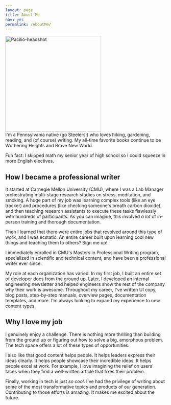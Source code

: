 ```yaml
---
layout: page
title: About Me
nav: yes
permalink: /AboutMe/
---
```


<img src="/pics-pdfs/Headshot.jpg" alt="Pacilio-headshot" width="300"/>

<br>
I'm a Pennsylvania native (go Steelers!) who loves hiking, gardening, reading, and (of course) writing. My all-time favorite books continue to be Wuthering Heights and Brave New World.

Fun fact: I skipped math my senior year of high school so I could squeeze in more English electives.

## How I became a professional writer

It started at Carnegie Mellon University (CMU), where I was a Lab Manager orchestrating multi-stage research studies on stress, meditation, and smoking. A huge part of my job was learning complex tools (like an eye tracker) and procedures (like checking someone's breath carbon dioxide), and then teaching research assistants to execute these tasks flawlessly with hundreds of participants. As you can imagine, this involved *a lot* of in-person training and thorough documentation.

Then I learned that there were entire jobs that revolved around this type of work, and I was ecstatic. An entire career built upon learning cool new things and teaching them to others? Sign me up!

I immediately enrolled in CMU's Masters in Professional Writing program, specialized in scientific and technical content, and have been a professional writer ever since.

My role at each organization has varied. In my first job, I built an entire set of developer docs from the ground up. Later, I developed an internal engineering newsletter and helped engineers show the rest of the company why their work is awesome. Throughout my career, I've written UI copy, blog posts, step-by-step manuals, overview pages, documentation templates, and more. I'm always looking to expand my experience to new content types.

## Why I love my job

I genuinely enjoy a challenge. There is nothing more thrilling than building from the ground up or figuring out how to solve a big, amorphous problem. The tech space offers a lot of these types of opportunities.

I also like that good content helps people. It helps leaders express their ideas clearly. It helps people showcase their incredible ideas. It helps people excel at work. For example, I love imagining the relief on users' faces when they find a well-written article that fixes their problem.

Finally, working in tech is just *so cool*. I've had the privilege of writing about some of the most transformative topics and products of our generation. Contributing to those efforts is amazing. It makes me excited about the future.
